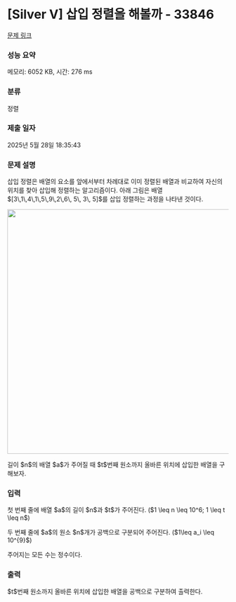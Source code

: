 # [Silver V] 삽입 정렬을 해볼까 - 33846 

[문제 링크](https://www.acmicpc.net/problem/33846) 

### 성능 요약

메모리: 6052 KB, 시간: 276 ms

### 분류

정렬

### 제출 일자

2025년 5월 28일 18:35:43

### 문제 설명

<p>삽입 정렬은 배열의 요소를 앞에서부터 차례대로 이미 정렬된 배열과 비교하여 자신의 위치를 찾아 삽입해 정렬하는 알고리즘이다. 아래 그림은 배열 $[3\,1\,4\,1\,5\,9\,2\,6\, 5\, 3\, 5]$를 삽입 정렬하는 과정을 나타낸 것이다.</p>

<p style="text-align: center;"><img alt="" src="" style="height: 557px; width: 800px;"></p>

<p>길이 $n$의 배열 $a$가 주어질 때 $t$번째 원소까지 올바른 위치에 삽입한 배열을 구해보자.</p>

### 입력 

 <p>첫 번째 줄에 배열 $a$의 길이 $n$과 $t$가 주어진다. ($1 \leq n \leq 10^6; 1 \leq t \leq n$) </p>

<p>두 번째 줄에 $a$의 원소 $n$개가 공백으로 구분되어 주어진다. ($1\leq a_i \leq 10^{9}$) </p>

<p>주어지는 모든 수는 정수이다.</p>

### 출력 

 <p>$t$번째 원소까지 올바른 위치에 삽입한 배열을 공백으로 구분하여 출력한다.</p>

